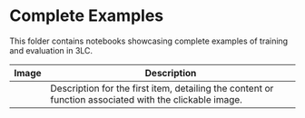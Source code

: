 # Complete Examples

This folder contains notebooks showcasing complete examples of training and evaluation in 3LC.

| Image | Description |
|-------|-------------|
| [![]()]() | Description for the first item, detailing the content or function associated with the clickable image. |